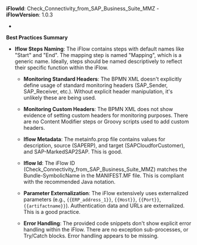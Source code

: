 **iFlowId**: Check_Connectivity_from_SAP_Business_Suite_MMZ - **iFlowVersion**: 1.0.3

-

**Best Practices Summary**
- **Iflow Steps Naming**: The iFlow contains steps with default names like "Start" and "End". The mapping step is named "Mapping", which is a generic name. Ideally, steps should be named descriptively to reflect their specific function within the iFlow.

    - **Monitoring Standard Headers**:  The BPMN XML doesn't explicitly define usage of standard monitoring headers (SAP_Sender, SAP_Receiver, etc.).  Without explicit header manipulation, it's unlikely these are being used.

    - **Monitoring Custom Headers**: The BPMN XML does not show evidence of setting custom headers for monitoring purposes. There are no Content Modifier steps or Groovy scripts used to add custom headers.

    - **Iflow Metadata**: The metainfo.prop file contains values for description, source (SAPERP), and target (SAPCloudforCustomer), and SAP-MarkedSAP2SAP. This is good.

    - **Iflow Id**: The iFlow ID (Check_Connectivity_from_SAP_Business_Suite_MMZ) matches the Bundle-SymbolicName in the MANIFEST.MF file. This is compliant with the recommended Java notation.

    - **Parameter Externalization**: The iFlow extensively uses externalized parameters (e.g., `{{ERP_address_1}}`, `{{Host}}`, `{{Port}}`, `{{artifactname}}`).  Authentication data and URLs are externalized. This is a good practice.

    - **Error Handling**: The provided code snippets don't show explicit error handling within the iFlow. There are no exception sub-processes, or Try/Catch blocks.  Error handling appears to be missing.
